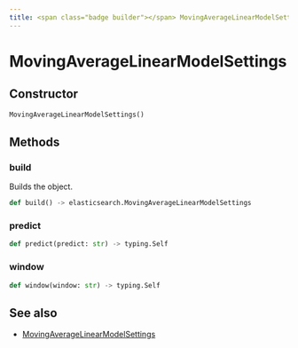 ```yaml
---
title: <span class="badge builder"></span> MovingAverageLinearModelSettings
---
```

# <span class="badge builder"></span> MovingAverageLinearModelSettings

## Constructor

```python
MovingAverageLinearModelSettings()
```
## Methods

### <span class="badge object-method"></span> build

Builds the object.

```python
def build() -> elasticsearch.MovingAverageLinearModelSettings
```

### <span class="badge object-method"></span> predict

```python
def predict(predict: str) -> typing.Self
```

### <span class="badge object-method"></span> window

```python
def window(window: str) -> typing.Self
```

## See also

 * <span class="badge object-type-class"></span> [MovingAverageLinearModelSettings](./object-MovingAverageLinearModelSettings.md)
